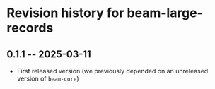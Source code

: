 # Revision history for beam-large-records

## 0.1.1 -- 2025-03-11

* First released version
  (we previously depended on an unreleased version of `beam-core`)
